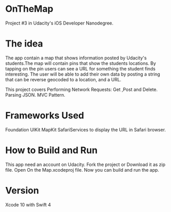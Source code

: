 # OnTheMap
Project #3 in Udacity's iOS Developer Nanodegree.

# The idea
The app contain a map that shows information posted by Udacity's students.The map will contain pins that show the students locations. By tapping on the pin users can see a URL for something the student finds interesting. The user will be able to add their own data by posting a string that can be reverse geocoded to a location, and a URL.

This project covers
Performing Network Requests: Get ,Post and Delete.
Parsing JSON.
MVC Pattern.

# Frameworks Used
Foundation
UIKit
MapKit
SafariServices to display the URL in Safari browser.

# How to Build and Run
This app need an account on Udacity.
Fork the project or Download it as zip file.
Open On the Map.xcodeproj file.
Now you can build and run the app.

# Version
Xcode 10 with Swift 4

